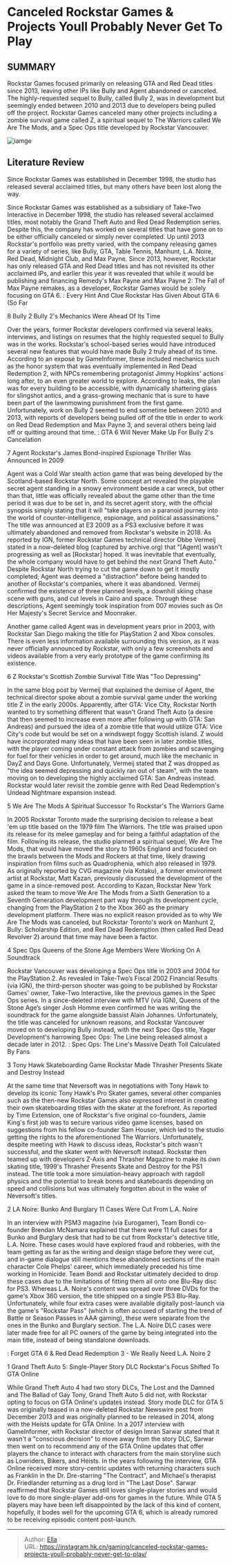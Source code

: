 # Canceled Rockstar Games &amp; Projects Youll Probably Never Get To Play


## SUMMARY 


 Rockstar Games focused primarily on releasing GTA and Red Dead titles since 2013, leaving other IPs like Bully and Agent abandoned or canceled. 
 The highly-requested sequel to Bully, called Bully 2, was in development but seemingly ended between 2010 and 2013 due to developers being pulled off the project. 
 Rockstar Games canceled many other projects including a zombie survival game called Z, a spiritual sequel to The Warriors called We Are The Mods, and a Spec Ops title developed by Rockstar Vancouver. 

![iamge](https://static1.srcdn.com/wordpress/wp-content/uploads/2023/11/canceled-rockstar-games-projects-you-ll-probably-never-get-to-play.jpg)

## Literature Review

Since Rockstar Games was established in December 1998, the studio has released several acclaimed titles, but many others have been lost along the way.




Since Rockstar Games was established as a subsidiary of Take-Two Interactive in December 1998, the studio has released several acclaimed titles, most notably the Grand Theft Auto and Red Dead Redemption series. Despite this, the company has worked on several titles that have gone on to be either officially canceled or simply never completed.
Up until 2013 Rockstar&#39;s portfolio was pretty varied, with the company releasing games for a variety of series, like Bully, GTA, Table Tennis, Manhunt, L.A. Noire, Red Dead, Midnight Club, and Max Payne. Since 2013, however, Rockstar has only released GTA and Red Dead titles and has not revisited its other acclaimed IPs, and earlier this year it was revealed that while it would be publishing and financing Remedy&#39;s Max Payne and Max Payne 2: The Fall of Max Payne remakes, as a developer, Rockstar Games would be solely focusing on GTA 6.
 : Every Hint And Clue Rockstar Has Given About GTA 6 (So Far









 








 8  Bully 2 
Bully 2&#39;s Mechanics Were Ahead Of Its Time
        

Over the years, former Rockstar developers confirmed via several leaks, interviews, and listings on resumes that the highly requested sequel to Bully was in the works. Rockstar&#39;s school-based series would have introduced several new features that would have made Bully 2 truly ahead of its time. According to an exposé by GameInformer, these included mechanics such as the honor system that was eventually implemented in Red Dead Redemption 2, with NPCs remembering protagonist Jimmy Hopkins&#39; actions long after, to an even greater world to explore.
According to leaks, the plan was for every building to be accessible, with dynamically shattering glass for slingshot antics, and a grass-growing mechanic that is sure to have been part of the lawnmowing punishment from the first game. Unfortunately, work on Bully 2 seemed to end sometime between 2010 and 2013, with reports of developers being pulled off of the title in order to work on Red Dead Redemption and Max Payne 3, and several others being laid off or quitting around that time.
 : GTA 6 Will Never Make Up For Bully 2&#39;s Cancelation





 7  Agent 
Rockstar&#39;s James Bond-inspired Espionage Thriller Was Announced In 2009
        

Agent was a Cold War stealth action game that was being developed by the Scotland-based Rockstar North. Some concept art revealed the playable secret agent standing in a snowy environment beside a car wreck, but other than that, little was officially revealed about the game other than the time period it was due to be set in, and its secret agent story, with the official synopsis simply stating that it will &#34;take players on a paranoid journey into the world of counter-intelligence, espionage, and political assassinations.&#34;
The title was announced at E3 2009 as a PS3 exclusive before it was ultimately abandoned and removed from Rockstar&#39;s website in 2018. As reported by IGN, former Rockstar Games technical director Obbe Vermeij stated in a now-deleted blog (captured by archive.org) that &#34;[Agent] wasn&#39;t progressing as well as [Rockstar] hoped. It was inevitable that eventually, the whole company would have to get behind the next Grand Theft Auto.&#34; Despite Rockstar North trying to cut the game down to get it mostly completed, Agent was deemed a &#34;distraction&#34; before being handed to another of Rockstar&#39;s companies, where it was abandoned.
Vermeij confirmed the existence of three planned levels, a downhill skiing chase scene with guns, and cut levels in Cairo and space. Through these descriptions, Agent seemingly took inspiration from 007 movies such as On Her Majesty&#39;s Secret Service and Moonraker. 

Another game called Agent was in development years prior in 2003, with Rockstar San Diego making the title for PlayStation 2 and Xbox consoles. There is even less information available surrounding this version, as it was never officially announced by Rockstar, with only a few screenshots and videos available from a very early prototype of the game confirming its existence.





 6  Z 
Rockstar&#39;s Scottish Zombie Survival Title Was &#34;Too Depressing&#34;
        

In the same blog post by Vermeij that explained the demise of Agent, the technical director spoke about a zombie survival game under the working title Z in the early 2000s. Apparently, after GTA: Vice City, Rockstar North wanted to try something different that wasn&#39;t Grand Theft Auto (a desire that then seemed to increase even more after following up with GTA: San Andreas) and pursued the idea of a zombie title that would utilize GTA: Vice City&#39;s code but would be set on a windswept foggy Scottish island.
Z would have incorporated many ideas that have been seen in later zombie titles, with the player coming under constant attack from zombies and scavenging for fuel for their vehicles in order to get around, much like the mechanic in DayZ and Days Gone. Unfortunately, Vermeij stated that Z was dropped as &#34;the idea seemed depressing and quickly ran out of steam&#34;, with the team moving on to developing the highly acclaimed GTA: San Andreas instead. Rockstar would later revisit the zombie genre with Red Dead Redemption&#39;s Undead Nightmare expansion instead.





 5  We Are The Mods 
A Spiritual Successor To Rockstar&#39;s The Warriors Game
        

In 2005 Rockstar Toronto made the surprising decision to release a beat &#39;em up title based on the 1979 film The Warriors. The title was praised upon its release for its melee gameplay and for being a faithful adaptation of the film. Following its release, the studio planned a spiritual sequel, We Are The Mods, that would have moved the story to 1960s England and focused on the brawls between the Mods and Rockers at that time, likely drawing inspiration from films such as Quadrophenia, which also released in 1979.
As originally reported by CVG magazine (via Kotaku), a former environment artist at Rockstar, Matt Kazan, previously discussed the development of the game in a since-removed post. According to Kazan, Rockstar New York asked the team to move We Are The Mods from a Sixth Generation to a Seventh Generation development part way through its development cycle, changing from the PlayStation 2 to the Xbox 360 as the primary development platform.
There was no explicit reason provided as to why We Are The Mods was canceled, but Rockstar Toronto&#39;s work on Manhunt 2, Bully: Scholarship Edition, and Red Dead Redemption (then called Red Dead Revolver 2) around that time may have been a factor. 






 4  Spec Ops 
Queens of the Stone Age Members Were Working On A Soundtrack
        

Rockstar Vancouver was developing a Spec Ops title in 2003 and 2004 for the PlayStation 2. As revealed in Take-Two’s Fiscal 2002 Financial Results (via IGN), the third-person shooter was going to be published by Rockstar Games&#39; owner, Take-Two Interactive, like the previous games in the Spec Ops series.
In a since-deleted interview with MTV (via IGN), Queens of the Stone Age’s singer Josh Homme even confirmed he was writing the soundtrack for the game alongside bassist Alain Johannes. Unfortunately, the title was canceled for unknown reasons, and Rockstar Vancouver moved on to developing Bully instead, with the next Spec Ops title, Yager Development&#39;s harrowing Spec Ops: The Line being released almost a decade later in 2012.
 : Spec Ops: The Line&#39;s Massive Death Toll Calculated By Fans





 3  Tony Hawk Skateboarding Game 
Rockstar Made Thrasher Presents Skate and Destroy Instead
        

At the same time that Neversoft was in negotiations with Tony Hawk to develop its iconic Tony Hawk&#39;s Pro Skater games, several other companies such as the then-new Rockstar Games also expressed interest in creating their own skateboarding titles with the skater at the forefront. As reported by Time Extension, one of Rockstar&#39;s five original co-founders, Jamie King&#39;s first job was to secure various video game licenses, based on suggestions from his fellow co-founder Sam Houser, which led to the studio getting the rights to the aforementioned The Warriors.
Unfortunately, despite meeting with Hawk to discuss ideas, Rockstar&#39;s pitch wasn&#39;t successful, and the skater went with Neversoft instead. Rockstar then teamed up with developers Z-Axis and Thrasher Magazine to make its own skating title, 1999&#39;s Thrasher Presents Skate and Destroy for the PS1 instead. The title took a more simulation-heavy approach with ragdoll physics and the potential to break bones and skateboards depending on speed and collisions but was ultimately forgotten about in the wake of Neversoft&#39;s titles.





 2  LA Noire: Bunko And Burglary 
11 Cases Were Cut From L.A. Noire
        

In an interview with PSM3 magazine (via Eurogamer), Team Bondi co-founder Brendan McNamara explained that there were 11 full cases for a Bunko and Burglary desk that had to be cut from Rockstar&#39;s detective title, L.A. Noire. These cases would have explored fraud and robberies, with the team getting as far as the writing and design stage before they were cut, and in-game dialogue still mentions these abandoned sections of the main character Cole Phelps&#39; career, which immediately preceded his time working in Homicide.
Team Bondi and Rockstar ultimately decided to drop these cases due to the limitations of fitting them all onto one Blu-Ray disc for PS3. Whereas L.A. Noire&#39;s content was spread over three DVDs for the game&#39;s Xbox 360 version, the title shipped on a single PS3 Blu-Ray. Unfortunately, while four extra cases were available digitally post-launch via the game&#39;s &#34;Rockstar Pass&#34; (which is often accused of starting the trend of Battle or Season Passes in AAA gaming), these were separate from the ones in the Bunko and Burglary section.
The L.A. Noire DLC cases were later made free for all PC owners of the game by being integrated into the main title, instead of being standalone downloads. 

 : Forget GTA 6 &amp; Red Dead Redemption 3 - We Really Need L.A. Noire 2





 1  Grand Theft Auto 5: Single-Player Story DLC 
Rockstar&#39;s Focus Shifted To GTA Online


 







While Grand Theft Auto 4 had two story DLCs, The Lost and the Damned and The Ballad of Gay Tony, Grand Theft Auto 5 did not, with Rockstar opting to focus on GTA Online&#39;s updates instead. Story mode DLC for GTA 5 was originally teased in a now-deleted Rockstar Newswire post from December 2013 and was originally planned to be released in 2014, along with the Heists update for GTA Online.
In a 2017 interview with GameInformer, with Rockstar director of design Imran Sarwar stated that it wasn&#39;t a &#34;conscious decision&#34; to move away from the story DLC, Sarwar then went on to recommend any of the GTA Online updates that offer players the chance to interact with characters from the main storyline such as Lowriders, Bikers, and Heists. In the years following the interview, GTA Online received more story-centric updates with returning characters such as Franklin in the Dr. Dre-starring &#34;The Contract&#34;, and Michael&#39;s therapist Dr. Friedlander returning as a drug lord in &#34;The Last Dose&#34;.
Sarwar reaffirmed that Rockstar Games still loves single-player stories and would love to do more single-player add-ons for games in the future. While GTA 5 players may have been left disappointed by the lack of this kind of content, hopefully, it bodes well for the upcoming GTA 6, which is already rumored to be receiving episodic content post-launch.


---

> Author: [Ella](https://instagram.hk.cn/)  
> URL: https://instagram.hk.cn/gaming/canceled-rockstar-games-projects-youll-probably-never-get-to-play/  

